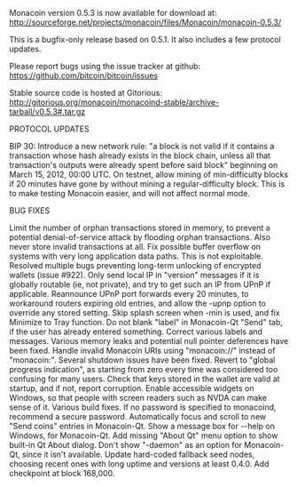 Monacoin version 0.5.3 is now available for download at:
http://sourceforge.net/projects/monacoin/files/Monacoin/monacoin-0.5.3/

This is a bugfix-only release based on 0.5.1.
It also includes a few protocol updates.

Please report bugs using the issue tracker at github:
https://github.com/bitcoin/bitcoin/issues

Stable source code is hosted at Gitorious:
http://gitorious.org/monacoin/monacoind-stable/archive-tarball/v0.5.3#.tar.gz

PROTOCOL UPDATES

BIP 30: Introduce a new network rule: "a block is not valid if it contains a transaction whose hash already exists in the block chain, unless all that transaction's outputs were already spent before said block" beginning on March 15, 2012, 00:00 UTC.
On testnet, allow mining of min-difficulty blocks if 20 minutes have gone by without mining a regular-difficulty block. This is to make testing Monacoin easier, and will not affect normal mode.

BUG FIXES

Limit the number of orphan transactions stored in memory, to prevent a potential denial-of-service attack by flooding orphan transactions. Also never store invalid transactions at all.
Fix possible buffer overflow on systems with very long application data paths. This is not exploitable.
Resolved multiple bugs preventing long-term unlocking of encrypted wallets
(issue #922).
Only send local IP in "version" messages if it is globally routable (ie, not private), and try to get such an IP from UPnP if applicable.
Reannounce UPnP port forwards every 20 minutes, to workaround routers expiring old entries, and allow the -upnp option to override any stored setting.
Skip splash screen when -min is used, and fix Minimize to Tray function.
Do not blank "label" in Monacoin-Qt "Send" tab, if the user has already entered something.
Correct various labels and messages.
Various memory leaks and potential null pointer deferences have been fixed.
Handle invalid Monacoin URIs using "monacoin://" instead of "monacoin:".
Several shutdown issues have been fixed.
Revert to "global progress indication", as starting from zero every time was considered too confusing for many users.
Check that keys stored in the wallet are valid at startup, and if not, report corruption.
Enable accessible widgets on Windows, so that people with screen readers such as NVDA can make sense of it.
Various build fixes.
If no password is specified to monacoind, recommend a secure password.
Automatically focus and scroll to new "Send coins" entries in Monacoin-Qt.
Show a message box for --help on Windows, for Monacoin-Qt.
Add missing "About Qt" menu option to show built-in Qt About dialog.
Don't show "-daemon" as an option for Monacoin-Qt, since it isn't available.
Update hard-coded fallback seed nodes, choosing recent ones with long uptime and versions at least 0.4.0.
Add checkpoint at block 168,000.
